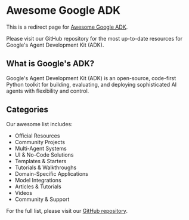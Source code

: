 # Awesome Google ADK

This is a redirect page for [Awesome Google ADK](https://github.com/tsubasakong/awesome-google-adk).

Please visit our GitHub repository for the most up-to-date resources for Google's Agent Development Kit (ADK).

## What is Google's ADK?

Google's Agent Development Kit (ADK) is an open-source, code-first Python toolkit for building, evaluating, and deploying sophisticated AI agents with flexibility and control.

## Categories

Our awesome list includes:

- Official Resources
- Community Projects
- Multi-Agent Systems
- UI & No-Code Solutions
- Templates & Starters
- Tutorials & Walkthroughs
- Domain-Specific Applications
- Model Integrations
- Articles & Tutorials
- Videos
- Community & Support

For the full list, please visit our [GitHub repository](https://github.com/tsubasakong/awesome-google-adk).
